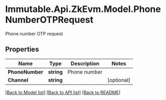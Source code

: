 # Immutable.Api.ZkEvm.Model.PhoneNumberOTPRequest
Phone number OTP request

## Properties

Name | Type | Description | Notes
------------ | ------------- | ------------- | -------------
**PhoneNumber** | **string** | Phone number | 
**Channel** | **string** |  | [optional] 

[[Back to Model list]](../README.md#documentation-for-models) [[Back to API list]](../README.md#documentation-for-api-endpoints) [[Back to README]](../README.md)

